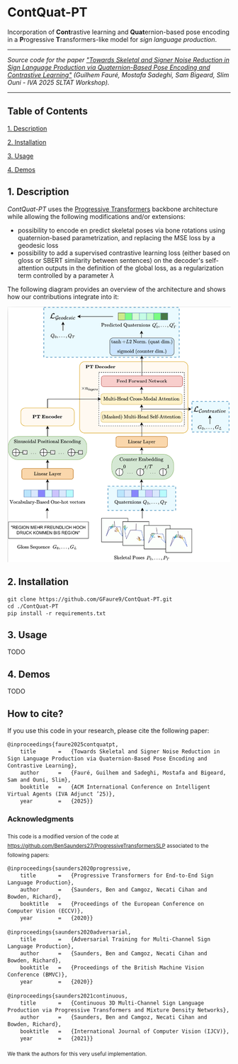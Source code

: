 # ContQuat-PT

Incorporation of **Cont**rastive learning and **Quat**ernion-based pose encoding 
in a **P**rogressive **T**ransformers-like model for *sign language production*.

---

*Source code for the paper ["Towards Skeletal and Signer Noise Reduction in Sign Language Production via 
Quaternion-Based Pose Encoding and Contrastive Learning"](https://doi.org/10.48550/arXiv.2508.14574)
(Guilhem Fauré, Mostafa Sadeghi, Sam Bigeard, Slim Ouni - IVA 2025 SLTAT Workshop).*

---

## Table of Contents
[1. Description](#1-description)

[2. Installation](#2-installation)

[3. Usage](#3-usage)

[4. Demos](#4-demos)

## 1. Description

*ContQuat-PT* uses the [Progressive Transformers](https://doi.org/10.48550/arXiv.2004.14874)
backbone architecture while allowing the following modifications and/or extensions:
- possibility to encode en predict skeletal poses via bone rotations using quaternion-based parametrization, and
replacing the MSE loss by a geodesic loss
- possibility to add a supervised contrastive learning loss (either based on gloss or SBERT similarity between sentences)
on the decoder's self-attention outputs in the definition of the global loss, as a regularization term controlled
by a parameter $\lambda$

The following diagram provides an overview of the architecture and shows how our contributions integrate into it:

![Architecture](./images/architecture.png)

## 2. Installation

```commandline
git clone https://github.com/GFaure9/ContQuat-PT.git
cd ./ContQuat-PT
pip install -r requirements.txt
```

## 3. Usage

TODO

## 4. Demos

TODO

## How to cite?

If you use this code in your research, please cite the following paper:

```
@inproceedings{faure2025contquatpt,
	title		=	{Towards Skeletal and Signer Noise Reduction in Sign Language Production via Quaternion-Based Pose Encoding and Contrastive Learning},
	author		=	{Fauré, Guilhem and Sadeghi, Mostafa and Bigeard, Sam and Ouni, Slim},
	booktitle   =   {ACM International Conference on Intelligent Virtual Agents (IVA Adjunct ’25)},
	year		=	{2025}}
```

### Acknowledgments

<sub>
This code is a modified version of the code at <a href="https://github.com/BenSaunders27/ProgressiveTransformersSLP">
https://github.com/BenSaunders27/ProgressiveTransformersSLP</a> associated to the following papers:</sub>

```
@inproceedings{saunders2020progressive,
	title		=	{Progressive Transformers for End-to-End Sign Language Production},
	author		=	{Saunders, Ben and Camgoz, Necati Cihan and Bowden, Richard},
	booktitle   =   {Proceedings of the European Conference on Computer Vision (ECCV)},
	year		=	{2020}}

@inproceedings{saunders2020adversarial,
	title		=	{Adversarial Training for Multi-Channel Sign Language Production},
	author		=	{Saunders, Ben and Camgoz, Necati Cihan and Bowden, Richard},
	booktitle   =   {Proceedings of the British Machine Vision Conference (BMVC)},
	year		=	{2020}}

@inproceedings{saunders2021continuous,
	title		=	{Continuous 3D Multi-Channel Sign Language Production via Progressive Transformers and Mixture Density Networks},
	author		=	{Saunders, Ben and Camgoz, Necati Cihan and Bowden, Richard},
	booktitle   =   {International Journal of Computer Vision (IJCV)},
	year		=	{2021}}
```

<sub>We thank the authors for this very useful implementation.</sub>